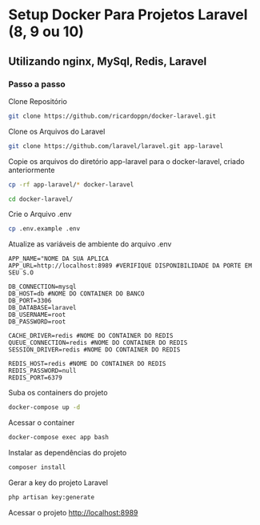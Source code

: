 
# Setup Docker Para Projetos Laravel (8, 9 ou 10)
## Utilizando nginx, MySql, Redis, Laravel

### Passo a passo
Clone Repositório
```sh
git clone https://github.com/ricardoppn/docker-laravel.git
```

Clone os Arquivos do Laravel
```sh
git clone https://github.com/laravel/laravel.git app-laravel
```


Copie os arquivos do diretório app-laravel para o docker-laravel, criado anteriormente
```sh
cp -rf app-laravel/* docker-laravel
```
```sh
cd docker-laravel/
```


Crie o Arquivo .env
```sh
cp .env.example .env
```


Atualize as variáveis de ambiente do arquivo .env
```dosini
APP_NAME="NOME DA SUA APLICA
APP_URL=http://localhost:8989 #VERIFIQUE DISPONIBILIDADE DA PORTE EM SEU S.O

DB_CONNECTION=mysql
DB_HOST=db #NOME DO CONTAINER DO BANCO
DB_PORT=3306
DB_DATABASE=laravel
DB_USERNAME=root
DB_PASSWORD=root

CACHE_DRIVER=redis #NOME DO CONTAINER DO REDIS
QUEUE_CONNECTION=redis #NOME DO CONTAINER DO REDIS
SESSION_DRIVER=redis #NOME DO CONTAINER DO REDIS

REDIS_HOST=redis #NOME DO CONTAINER DO REDIS
REDIS_PASSWORD=null
REDIS_PORT=6379
```


Suba os containers do projeto
```sh
docker-compose up -d
```


Acessar o container
```sh
docker-compose exec app bash
```


Instalar as dependências do projeto
```sh
composer install
```


Gerar a key do projeto Laravel
```sh
php artisan key:generate
```


Acessar o projeto
[http://localhost:8989](http://localhost:8989)
